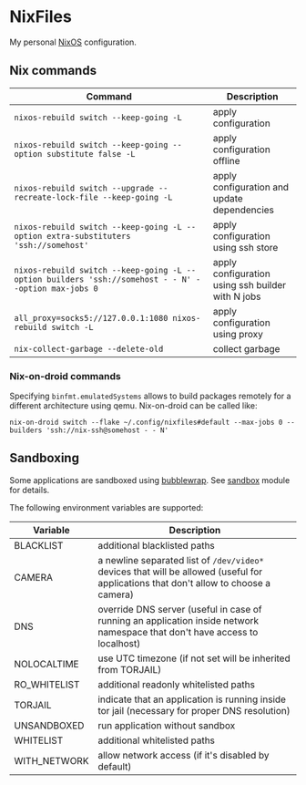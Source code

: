 <!-- markdownlint-configure-file
{ "line-length": { "line_length": 200 } }
-->

# NixFiles

My personal [NixOS](https://nixos.org/) configuration.

## Nix commands

| Command                                                                                             | Description                                       |
|-----------------------------------------------------------------------------------------------------|---------------------------------------------------|
| `nixos-rebuild switch --keep-going -L`                                                              | apply configuration                               |
| `nixos-rebuild switch --keep-going --option substitute false -L`                                    | apply configuration offline                       |
| `nixos-rebuild switch --upgrade --recreate-lock-file --keep-going -L`                               | apply configuration and update dependencies       |
| `nixos-rebuild switch --keep-going -L --option extra-substituters 'ssh://somehost'`                 | apply configuration using ssh store               |
| `nixos-rebuild switch --keep-going -L --option builders 'ssh://somehost - - N' --option max-jobs 0` | apply configuration using ssh builder with N jobs |
| `all_proxy=socks5://127.0.0.1:1080 nixos-rebuild switch -L`                                         | apply configuration using proxy                   |
| `nix-collect-garbage --delete-old`                                                                  | collect garbage                                   |

### Nix-on-droid commands

Specifying `binfmt.emulatedSystems` allows to build packages remotely for a different architecture using qemu. Nix-on-droid can be called like:

`nix-on-droid switch --flake ~/.config/nixfiles#default --max-jobs 0 --builders 'ssh://nix-ssh@somehost - - N'`

## Sandboxing

Some applications are sandboxed using [bubblewrap](https://github.com/containers/bubblewrap). See [sandbox](modules/sandbox.nix) module for details.

The following environment variables are supported:

| Variable     | Description                                                                                                                          |
| ------------ | ------------------------------------------------------------------------------------------------------------------------------------ |
| BLACKLIST    | additional blacklisted paths                                                                                                         |
| CAMERA       | a newline separated list of `/dev/video*` devices that will be allowed (useful for applications that don't allow to choose a camera) |
| DNS          | override DNS server (useful in case of running an application inside network namespace that don't have access to localhost)          |
| NOLOCALTIME  | use UTC timezone (if not set will be inherited from TORJAIL)                                                                         |
| RO_WHITELIST | additional readonly whitelisted paths                                                                                                |
| TORJAIL      | indicate that an application is running inside tor jail (necessary for proper DNS resolution)                                        |
| UNSANDBOXED  | run application without sandbox                                                                                                      |
| WHITELIST    | additional whitelisted paths                                                                                                         |
| WITH_NETWORK | allow network access (if it's disabled by default)                                                                                   |
